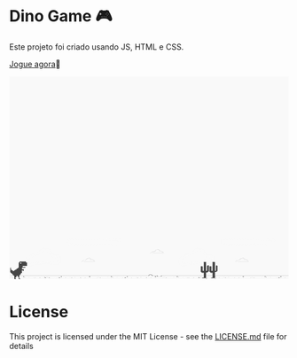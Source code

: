 # Dino Game :video_game: 
Este projeto foi criado usando JS, HTML e CSS.

[Jogue agora](https://vitormatheus-18.github.io/DinoGame/):link:

![screenshot](example.png?raw=true "screenshot")

# License
This project is licensed under the MIT License - see the [LICENSE.md](LICENSE.md) file for details
